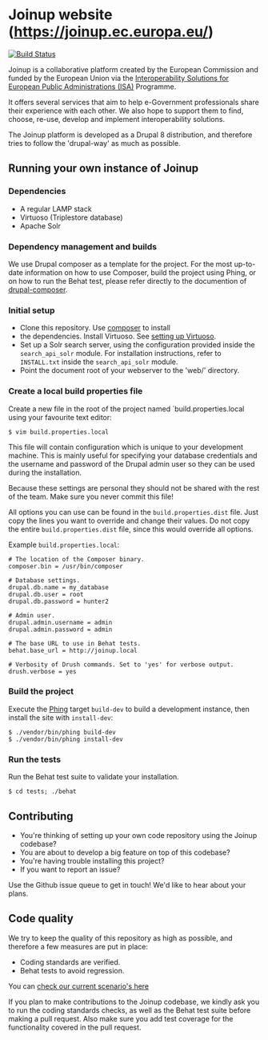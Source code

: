 # Joinup website (https://joinup.ec.europa.eu/)

[![Build Status](https://status.continuousphp.com/git-hub/ec-europa/joinup-dev?token=77aa9de5-7fef-40bc-8c48-d6ff70fba9ff)](https://continuousphp.com/git-hub/ec-europa/joinup-dev)

Joinup is a collaborative platform created by the European Commission and
funded by the European Union via the [Interoperability Solutions for European
Public Administrations (ISA)](http://ec.europa.eu/isa/) Programme.

It offers several services that aim to help e-Government professionals share
their experience with each other.  We also hope to support them to find,
choose, re-use, develop and implement interoperability solutions.

The Joinup platform is developed as a Drupal 8 distribution, and therefore
tries to follow the 'drupal-way' as much as possible.


## Running your own instance of Joinup

### Dependencies
* A regular LAMP stack
* Virtuoso (Triplestore database)
* Apache Solr

### Dependency management and builds

We use Drupal composer as a template for the project.  For the most up-to-date
information on how to use Composer, build the project using Phing, or on how to
run the Behat test, please refer directly to the documention of
[drupal-composer](https://github.com/drupal-composer/drupal-project).

### Initial setup

* Clone this repository.  Use [composer](https://getcomposer.org/) to install
* the dependencies.  Install Virtuoso. See [setting up
  Virtuoso](/web/modules/custom/rdf_entity/README.md).
* Set up a Solr search server, using the configuration provided inside the
  `search_api_solr` module. For installation instructions, refer to
  `INSTALL.txt` inside the `search_api_solr` module.
* Point the document root of your webserver to the 'web/' directory.

### Create a local build properties file
Create a new file in the root of the project named `build.properties.local
using your favourite text editor:

```
$ vim build.properties.local
```

This file will contain configuration which is unique to your development
machine. This is mainly useful for specifying your database credentials and the
username and password of the Drupal admin user so they can be used during the
installation.

Because these settings are personal they should not be shared with the rest of
the team. Make sure you never commit this file!

All options you can use can be found in the `build.properties.dist` file. Just
copy the lines you want to override and change their values. Do not copy the
entire `build.properties.dist` file, since this would override all options.

Example `build.properties.local`:

```
# The location of the Composer binary.
composer.bin = /usr/bin/composer

# Database settings.
drupal.db.name = my_database
drupal.db.user = root
drupal.db.password = hunter2

# Admin user.
drupal.admin.username = admin
drupal.admin.password = admin

# The base URL to use in Behat tests.
behat.base_url = http://joinup.local

# Verbosity of Drush commands. Set to 'yes' for verbose output.
drush.verbose = yes
```


### Build the project

Execute the [Phing](https://www.phing.info/) target `build-dev` to build a
development instance, then install the site with `install-dev`:

```
$ ./vendor/bin/phing build-dev
$ ./vendor/bin/phing install-dev
```


### Run the tests

Run the Behat test suite to validate your installation.

```
$ cd tests; ./behat
```


## Contributing

* You're thinking of setting up your own code repository using the Joinup
  codebase?
* You are about to develop a big feature on top of this codebase?
* You're having trouble installing this project?
* If you want to report an issue?

Use the Github issue queue to get in touch! We'd like to hear about your plans.


## Code quality

We try to keep the quality of this repository as high as possible, and
therefore a few measures are put in place:
* Coding standards are verified.
* Behat tests to avoid regression.

You can [check our current scenario's here](/tests/features/)

If you plan to make contributions to the Joinup codebase, we kindly ask you to
run the coding standards checks, as well as the Behat test suite before making
a pull request. Also make sure you add test coverage for the functionality
covered in the pull request.
